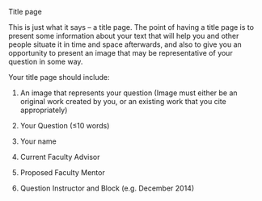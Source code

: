 Title page

This is just what it says – a title page. The point of having a title page is to present some information about your text that will help you and other people situate it in time and space afterwards, and also to give you an opportunity to present an image that may be representative of your question in some way.

Your title page should include:

1. An image that represents your question \(Image must either be an original work created by you, or an existing work that you cite appropriately\)

2. Your Question \(≤10 words\)

3. Your name

4. Current Faculty Advisor

5. Proposed Faculty Mentor

6. Question Instructor and Block \(e.g. December 2014\)



